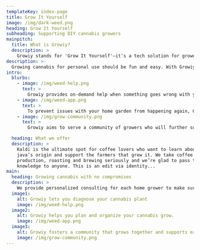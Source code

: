 ```yaml
---
templateKey: index-page
title: Grow It Yourself
image: /img/dark-weed.png
heading: Grow It Yourself
subheading: Supporting DIY cannabis growers
mainpitch:
  title: What is Growiy?
  description: >
    Growiy stands for 'Grow It Yourself'—it's a tech solution for growers of reacreational cannabis.
description: >-
  Growing cannabis for personal use should be fun and easy. With Growiy, you can apply can-do DIY attitude to grow cannabis consistently and cost-effectively. Grow It Yourself!
intro:
  blurbs:
    - image: /img/weed-help.png
      text: >
        Growiy provides on-demand help when something goes wrong with your cannabis grow.
    - image: /img/weed-app.png
      text: >
        To prevent issues with your home garden from happening again, Growiy will have a platform for keeping track of every step and action in the growing timeline—from a single plant to multiple rooms.
    - image: /img/grow-community.png
      text: >
        Growiy aims to serve a community of growers who will further support each other with shared grow experiences.

  heading: What we offer
  description: >
    Kaldi is the ultimate spot for coffee lovers who want to learn about their
    java’s origin and support the farmers that grew it. We take coffee
    production, roasting and brewing seriously and we’re glad to pass that
    knowledge to anyone. This is an edit via identity...
main:
  heading: Growing cannabis with no compromises
  description: >
    We provide personalized consulting for each home grower to make sure the conditions are optimal for the plants and farmers.
  image1:
    alt: Growiy lets you diagnose your cannabis plant
    image: /img/weed-help.png
  image2:
    alt: Growiy helps you plan and organize your cannabis grow.
    image: /img/weed-app.png
  image3:
    alt: Growiy fosters a community that grows together and supports each other.
    image: /img/grow-community.png
---
```

